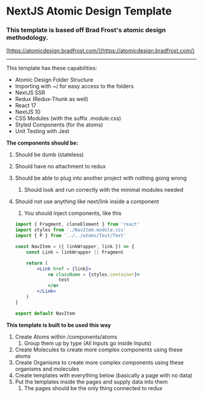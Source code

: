# NextJS Atomic Design Template

### This template is based off Brad Frost's atomic design methodology.

[https://atomicdesign.bradfrost.com/](https://atomicdesign.bradfrost.com/)

---

This template has these capabilities:

- Atomic Design Folder Structure
- Importing with ~/ for easy access to the folders
- NextJS SSR
- Redux (Redux-Thunk as well)
- React 17
- NextJS 10
- CSS Modules (with the suffix .module.css)
- Styled Components (for the atoms)
- Unit Testing with Jest

**The components should be:**

1. Should be dumb (stateless)
2. Should have no attachment to redux
3. Should be able to plug into another project with nothing going wrong 
    1. Should look and run correctly with the minimal modules needed
4. Should not use anything like next/link inside a component
    1. You should inject components, like this

    ```jsx
    import { Fragment, cloneElement } from 'react'
    import styles from './NavItem.module.css'
    import { P } from '../../atoms/Text/Text'

    const NavItem = ({ linkWrapper, link }) => {
        const Link = linkWrapper || Fragment

        return (
            <Link href = {link}>
                <a className = {styles.container}>
                    test
                </a>
            </Link>
        )
    }

    export default NavItem
    ```

**This template is built to be used this way**

1. Create Atoms within /components/atoms
    1. Group them up by type (All Inputs go inside Inputs)
2. Create Molecules to create more complex components using these atoms
3. Create Organisms to create more complex components using these organisms and molecules
4. Create templates with everything below (basically a page with no data)
5. Put the templates inside the pages and supply data into them
    1. The pages should be the only thing connected to redux